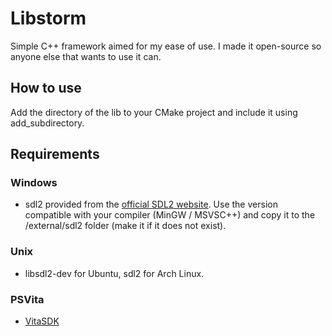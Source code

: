 # Libstorm
Simple C++ framework aimed for my ease of use. I made it open-source so anyone else that wants to use it can.

## How to use

Add the directory of the lib to your CMake project and include it using add_subdirectory.

## Requirements

### Windows

- sdl2 provided from the [official SDL2 website](https://www.libsdl.org/). Use the version compatible with your compiler (MinGW / MSVSC++) and copy it to the /external/sdl2 folder (make it if it does not exist).

### Unix

- libsdl2-dev for Ubuntu, sdl2 for Arch Linux.

### PSVita

- [VitaSDK](https://vitasdk.org/)
